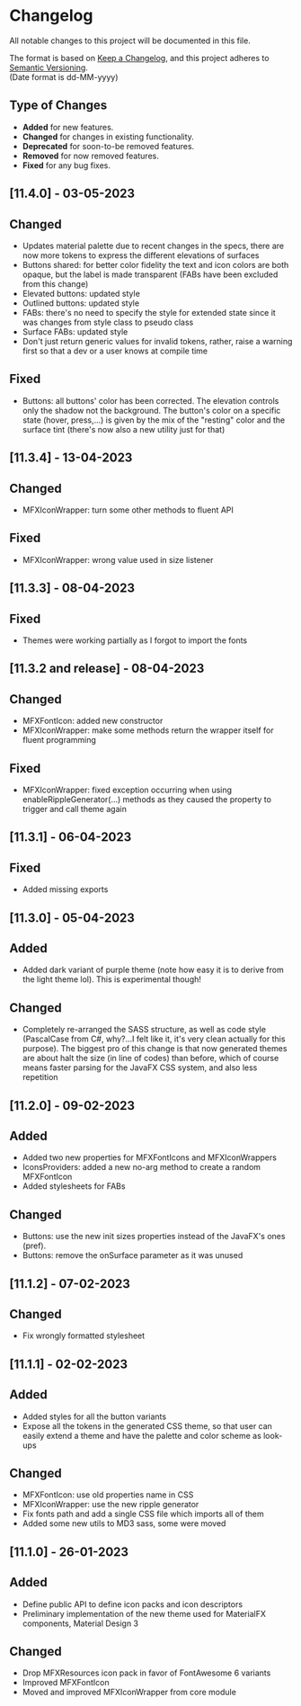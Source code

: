 # Changelog

All notable changes to this project will be documented in this file.

The format is based on [Keep a Changelog](https://keepachangelog.com/en/1.0.0/), and this project adheres
to [Semantic Versioning](https://semver.org/spec/v2.0.0.html).  
(Date format is dd-MM-yyyy)

## Type of Changes

- **Added** for new features.
- **Changed** for changes in existing functionality.
- **Deprecated** for soon-to-be removed features.
- **Removed** for now removed features.
- **Fixed** for any bug fixes.

[//]: ##[Unreleased]

## [11.4.0] - 03-05-2023

## Changed

- Updates material palette due to recent changes in the specs, there are now more tokens to express the different
  elevations of surfaces
- Buttons shared: for better color fidelity the text and icon colors are both opaque, but the label is made
  transparent (FABs have been excluded from this change)
- Elevated buttons: updated style
- Outlined buttons: updated style
- FABs: there's no need to specify the style for extended state since it was changes from style class to pseudo class
- Surface FABs: updated style
- Don't just return generic values for invalid tokens, rather, raise a warning first so that a dev or a user knows at
  compile time

## Fixed

- Buttons: all buttons' color has been corrected. The elevation controls only the shadow not the background. The
  button's color on a specific state (hover, press,...) is given by the mix of the "resting" color and the surface
  tint (there's now also a new utility just for that)

## [11.3.4] - 13-04-2023

## Changed

- MFXIconWrapper: turn some other methods to fluent API

## Fixed

- MFXIconWrapper: wrong value used in size listener

## [11.3.3] - 08-04-2023

## Fixed

- Themes were working partially as I forgot to import the fonts

## [11.3.2 and release] - 08-04-2023

## Changed

- MFXFontIcon: added new constructor
- MFXIconWrapper: make some methods return the wrapper itself for fluent programming

## Fixed

- MFXIconWrapper: fixed exception occurring when using enableRippleGenerator(...) methods as they caused the property to
  trigger and call theme again

## [11.3.1] - 06-04-2023

## Fixed

- Added missing exports

## [11.3.0] - 05-04-2023

## Added

- Added dark variant of purple theme (note how easy it is to derive from the light theme lol). This is experimental
  though!

## Changed

- Completely re-arranged the SASS structure, as well as code style (PascalCase from C#, why?...I felt like it, it's very
  clean actually for this purpose). The biggest pro of this change is that now generated themes are about halt the
  size (in line of codes) than before, which of course means faster parsing for the JavaFX CSS system, and also less
  repetition

## [11.2.0] - 09-02-2023

## Added

- Added two new properties for MFXFontIcons and MFXIconWrappers
- IconsProviders: added a new no-arg method to create a random MFXFontIcon
- Added stylesheets for FABs

## Changed

- Buttons: use the new init sizes properties instead of the JavaFX's ones (pref).
- Buttons: remove the onSurface parameter as it was unused

## [11.1.2] - 07-02-2023

## Changed

- Fix wrongly formatted stylesheet

## [11.1.1] - 02-02-2023

## Added

- Added styles for all the button variants
- Expose all the tokens in the generated CSS theme, so that user can easily extend a theme and have the palette and
  color scheme as look-ups

## Changed

- MFXFontIcon: use old properties name in CSS
- MFXIconWrapper: use the new ripple generator
- Fix fonts path and add a single CSS file which imports all of them
- Added some new utils to MD3 sass, some were moved

## [11.1.0] - 26-01-2023

## Added

- Define public API to define icon packs and icon descriptors
- Preliminary implementation of the new theme used for MaterialFX components, Material Design 3

## Changed

- Drop MFXResources icon pack in favor of FontAwesome 6 variants
- Improved MFXFontIcon
- Moved and improved MFXIconWrapper from core module